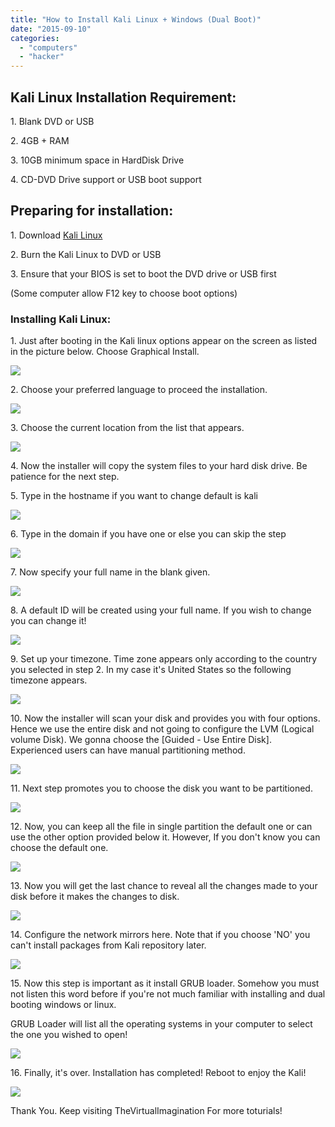 ```yaml
---
title: "How to Install Kali Linux + Windows (Dual Boot)"
date: "2015-09-10"
categories: 
  - "computers"
  - "hacker"
---
```


## Kali Linux Installation Requirement:

1\. Blank DVD or USB 

2\. 4GB + RAM

3\. 10GB minimum space in HardDisk Drive

4\. CD-DVD Drive support or USB boot support

  

## Preparing for installation:

1\. Download [Kali Linux](https://www.kali.org/downloads/)

2\. Burn the Kali Linux to DVD or USB

3\. Ensure that your BIOS is set to boot the DVD drive or USB first

 (Some computer allow F12 key to choose boot options)

  

### Installing Kali Linux:

1\. Just after booting in the Kali linux options appear on the screen as listed in the picture below. Choose Graphical Install.

[![](images/01-install-select.png)](http://docs.kali.org/wp-content/uploads/2015/02/01-install-select.png)

  

2\. Choose your preferred language to proceed the installation.

[![](images/02-language-select.png)](http://docs.kali.org/wp-content/uploads/2015/02/02-language-select.png)

  

3\. Choose the current location from the list that appears.

[![](images/03-location.png)](http://docs.kali.org/wp-content/uploads/2015/02/03-location.png)

  

4\. Now the installer will copy the system files to your hard disk drive. Be patience for the next step.

  

5\. Type in the hostname if you want to change default is kali

[![](images/05-hostname.png)](http://docs.kali.org/wp-content/uploads/2015/02/05-hostname.png)

  

6\. Type in the domain if you have one or else you can skip the step

[![](images/06-domain.png)](http://docs.kali.org/wp-content/uploads/2015/02/06-domain.png)

  

7\. Now specify your full name in the blank given.

  

[![](images/07-user.png)](http://docs.kali.org/wp-content/uploads/2015/02/07-user.png)

  

8\. A default ID will be created using your full name. If you wish to change you can change it!

  

[![](images/08-username.png)](http://docs.kali.org/wp-content/uploads/2015/02/08-username.png)

  

9\. Set up your timezone. Time zone appears only according to the country you selected in step 2. In my case it's United States so the following timezone appears.

  

[![](images/09-timezone.png)](http://docs.kali.org/wp-content/uploads/2015/02/09-timezone.png)

  

  

10\. Now the installer will scan your disk and provides you with four options. Hence we use the entire disk and not going to configure the LVM (Logical volume Disk). We gonna choose the \[Guided - Use Entire Disk\]. Experienced users can have manual partitioning method.

  

[![](images/10-partitionmethod.png)](http://docs.kali.org/wp-content/uploads/2015/02/10-partitionmethod.png)

  

11\. Next step promotes you to choose the disk you want to be partitioned.

  

[![](images/11-selectdisk.png)](http://docs.kali.org/wp-content/uploads/2015/02/11-selectdisk.png)

  

12\. Now, you can keep all the file in single partition the default one or can use the other option provided below it. However, If you don't know you can choose the default one.

  

[![](images/12-partitioningscheme.png)](http://docs.kali.org/wp-content/uploads/2015/02/12-partitioningscheme.png)

  

13\. Now you will get the last chance to reveal all the changes made to your disk before it makes the changes to disk.

  

[![](images/13-finish-partitioning.png)](http://docs.kali.org/wp-content/uploads/2015/02/13-finish-partitioning.png)

  

14\. Configure the network mirrors here. Note that if you choose 'NO' you can't install packages from Kali repository later.

  

[![](images/14-networkmirror.png)](http://docs.kali.org/wp-content/uploads/2015/02/14-networkmirror.png)

  

15\. Now this step is important as it install GRUB loader. Somehow you must not listen this word before if you're not much familiar with installing and dual booting windows or linux.

GRUB Loader will list all the operating systems in your computer to select the one you wished to open!

  

[![](images/15-install-grub.png)](http://docs.kali.org/wp-content/uploads/2015/02/15-install-grub.png)

  

16\. Finally, it's over. Installation has completed! Reboot to enjoy the Kali!

  

[![](images/16-install-complete.png)](http://docs.kali.org/wp-content/uploads/2015/02/16-install-complete.png)

  

Thank You. Keep visiting TheVirtualImagination For more toturials!
